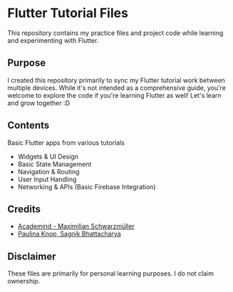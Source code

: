 # Flutter Tutorial Files
This repository contains my practice files and project code while learning and experimenting with Flutter.

## Purpose
I created this repository primarily to sync my Flutter tutorial work between multiple devices. While it's not intended as a comprehensive guide, you're welcome to explore the code if you're learning Flutter as well!
Let's learn and grow together :D 

## Contents
Basic Flutter apps from various tutorials
- Widgets & UI Design
- Basic State Management
- Navigation & Routing
- User Input Handling
- Networking & APIs (Basic Firebase Integration)

## Credits
- [Academind - Maximilian Schwarzmüller](https://www.udemy.com/course/learn-flutter-dart-to-build-ios-android-apps/?srsltid=AfmBOoq65Pd0ID6jiLOaKIMCWYdNi0e2uiy5UMs7r62Uk9QJMz0cK4GU&couponCode=JUNECP90625)
- [Paulina Knop, Sagnik Bhattacharya](https://www.udemy.com/course/flutter-the-guide-to-build-android-ios-and-web-apps/?couponCode=JUNECP90625#instructor-2)

## Disclaimer
These files are primarily for personal learning purposes. I do not claim ownership.
